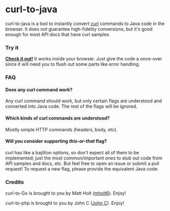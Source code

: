 curl-to-java
===========

curl-to-java is a tool to instantly convert [curl](http://curl.haxx.se) commands to Java code in the browser. It does *not* guarantee high-fidelity conversions, but it's good enough for most API docs that have curl samples.


### Try it

**[Check it out!](https://fivesmallq.github.io/curl-to-java)** It works inside your browser. Just give the code a once-over since it will need you to flush out some parts like error handling.


### FAQ

#### Does any curl command work?

Any curl command should work, but only certain flags are understood and converted into Java code. The rest of the flags will be ignored.

#### Which kinds of curl commands are understood?

Mostly simple HTTP commands (headers, body, etc).

#### Will you consider supporting *this-or-that* flag?

curl has like a bajillion options, so don't expect all of them to be implemented; just the most common/important ones to stub out code from API samples and docs, etc. But feel free to open an issue or submit a pull request! To request a new flag, please provide the equivalent Java code.



### Credits

curl-to-Go is brought to you by Matt Holt ([mholt6](https://mholt.github.io/curl-to-go/)). Enjoy!

curl-to-php is brought to you by John C ([John C](https://github.com/incarnate/curl-to-php)). Enjoy!

